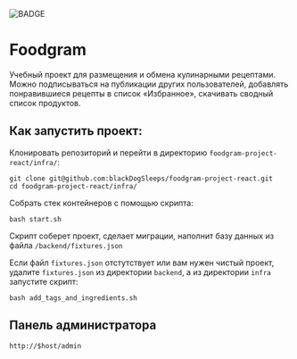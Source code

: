 ![BADGE](https://github.com/blackDogSleeps/foodgram-project-react/actions/workflows/foodgram_workflow.yml/badge.svg)


# Foodgram
Учебный проект для размещения и обмена кулинарными рецептами. Можно подписываться на публикации других пользователей, добавлять понравившиеся рецепты в список «Избранное», скачивать сводный список продуктов.

## Как запустить проект:
Клонировать репозиторий и перейти в директорию `foodgram-project-react/infra/`:
```
git clone git@github.com:blackDogSleeps/foodgram-project-react.git
cd foodgram-project-react/infra/
```

Собрать стек контейнеров с помощью скрипта:
```
bash start.sh
```

Скрипт соберет проект, сделает миграции, наполнит базу данных из файла `/backend/fixtures.json`

Если файл `fixtures.json` отстутствует или вам нужен чистый проект, удалите `fixtures.json` из директории `backend`, а из директории `infra` запустите скрипт:
```
bash add_tags_and_ingredients.sh
```


## Панель администратора
```
http://$host/admin
```




